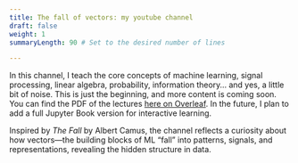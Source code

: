 ```yaml
---
title: The fall of vectors: my youtube channel
draft: false
weight: 1
summaryLength: 90 # Set to the desired number of lines

---
```

In this channel, I teach the core concepts of machine learning, signal processing, linear algebra, probability, information theory… and yes, a little bit of noise. This is just the beginning, and more content is coming soon. You can find the PDF of the lectures [here on Overleaf](https://www.overleaf.com/read/jkrnvmtygjvq#7bdfdd). In the future, I plan to add a full Jupyter Book version for interactive learning.

Inspired by *The Fall* by Albert Camus, the channel reflects a curiosity about how vectors—the building blocks of ML “fall” into patterns, signals, and representations, revealing the hidden structure in data.

